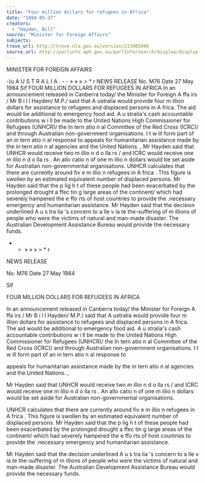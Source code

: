 ```yaml
---
title: "Four million dollars for refugees in Africa"
date: "1984-05-27"
creators:
  - "Hayden, Bill"
source: "Minister for Foreign Affairs"
subjects:
trove_url: http://trove.nla.gov.au/version/213905994
source_url: http://parlinfo.aph.gov.au/parlInfo/search/display/display.w3p;query=Id%3A%22media/pressrel/HPR03001747%22
---
```


 MINISTER FOR  FOREIGN AFFAIRS

 -)u  A U S T R A L I A  . - - » » » > * r NEWS RELEASE No. M76 Date 27 May 1984  Sif FOUR MILLION DOLLARS FOR REFUGEES IN AFRICA In an announcement released in Canberra today/ the Minister   for Foreign A ffa irs / Mr B i l l  Hayden/ M.P./ said that A ustralia would   provide four m illion dollars for assistance to refugees and displaced   persons in A frica. The aid would be additional to emergency food aid.   A u stralia's cash accountable contributions w i ll be made to the United   Nations High Commissioner for Refugees (UNHCR)/  the In tern atio n al   Committee of the Red Cross (ICRC)/  and through Australian non-government   organisations. I t  w ill form part of an in tern atio n al response to   appeals for humanitarian assistance made by the in tern atio n al agencies   and the United Nations. , Mr Hayden said that UNHCR would receive two m illio n  d o lla rs /   and ICRC would receive one m illio n  d o lla rs . An allo catio n  of one m illio n   dollars would be set aside for Australian non-governmental organisations. UNHCR calculates that there are currently around fiv e  m illio n   refugees in A frica . This figure is swollen by an estimated equivalent   number of displaced persons. Mr Hayden said that the p lig h t of these   people had been exacerbated by the prolonged drought a ffec tin g  large   areas of the continent/ which had severely hampered the e ffo rts  of   host countries to provide the .necessary emergency and humanitarian   assistance. Mr Hayden said that the decision underlined A u s tra lia 's   concern to a lle v ia te  the-suffering of m illions of people who were the   victims of natural and man-made disaster. The Australian Development   Assistance Bureau would provide the necessary funds.

 - - » » » > * r

 NEWS RELEASE

 No. M76 Date 27 May 1984 

 Sif

 FOUR MILLION DOLLARS FOR REFUGEES IN AFRICA

 In an announcement released in Canberra today/ the Minister   for Foreign A ffa irs / Mr B i l l  Hayden/ M.P./ said that A ustralia would   provide four m illion dollars for assistance to refugees and displaced   persons in A frica. The aid would be additional to emergency food aid.   A u stralia's cash accountable contributions w i ll be made to the United   Nations High Commissioner for Refugees (UNHCR)/  the In tern atio n al   Committee of the Red Cross (ICRC)/  and through Australian non-government   organisations. I t  w ill form part of an in tern atio n al response to  

 appeals for humanitarian assistance made by the in tern atio n al agencies   and the United Nations. ,

 Mr Hayden said that UNHCR would receive two m illio n  d o lla rs /   and ICRC would receive one m illio n  d o lla rs . An allo catio n  of one m illio n   dollars would be set aside for Australian non-governmental organisations.

 UNHCR calculates that there are currently around fiv e  m illio n   refugees in A frica . This figure is swollen by an estimated equivalent   number of displaced persons. Mr Hayden said that the p lig h t of these   people had been exacerbated by the prolonged drought a ffec tin g  large   areas of the continent/ which had severely hampered the e ffo rts  of   host countries to provide the .necessary emergency and humanitarian   assistance.

 Mr Hayden said that the decision underlined A u s tra lia 's   concern to a lle v ia te  the-suffering of m illions of people who were the   victims of natural and man-made disaster. The Australian Development   Assistance Bureau would provide the necessary funds.

